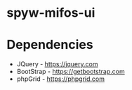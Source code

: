 # spyw-mifos-ui
# Dependencies
- JQuery - https://jquery.com
- BootStrap - https://getbootstrap.com
- phpGrid - https://phpgrid.com
